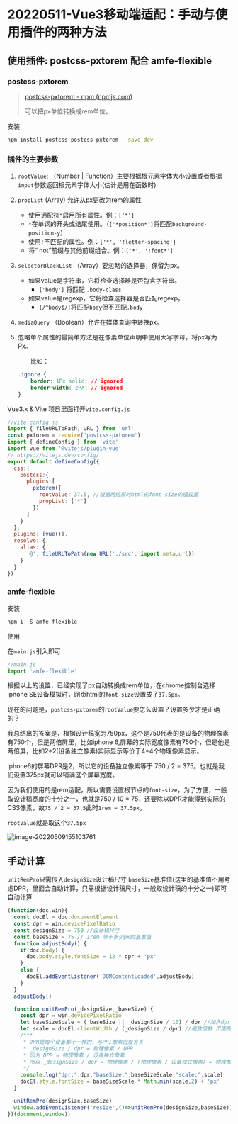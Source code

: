 # 20220511-Vue3移动端适配：手动与使用插件的两种方法

## 使用插件: postcss-pxtorem 配合 amfe-flexible

### postcss-pxtorem

> [postcss-pxtorem - npm (npmjs.com)](https://www.npmjs.com/package/postcss-pxtorem)
>
> 可以把px单位转换成rem单位，

安装

```bash
npm install postcss postcss-pxtorem --save-dev
```

### 插件的主要参数

1. `rootValue`: （Number | Function）主要根据根元素字体大小设置或者根据`input`参数返回根元素字体大小(估计是用在函数时)

2. `propList` (Array)  允许从px更改为rem的属性

   - 使用通配符`*`启用所有属性。例：`['*']`
   - `*`在单词的开头或结尾使用。（`['*position*']`将匹配`background-position-y`）
   - 使用`!`不匹配的属性。例：`['*', '!letter-spacing']`
   - 将“ not”前缀与其他前缀组合。例：`['*', '!font*']`

3. `selectorBlackList` （Array）要忽略的选择器，保留为px。

   - 如果value是字符串，它将检查选择器是否包含字符串。
     - `['body']` 将匹配 `.body-class`
   - 如果value是regexp，它将检查选择器是否匹配regexp。
     - `[/^body$/]`将匹配`body`但不匹配`.body`

4. `mediaQuery` （Boolean）允许在媒体查询中转换px。

5. 忽略单个属性的最简单方法是在像素单位声明中使用大写字母，将px写为Px。

   　　比如：

   ```css
   .ignore {
       border: 1Px solid; // ignored
       border-width: 2PX; // ignored
   }
   ```

Vue3.x & Vite 项目里面打开`vite.config.js`

```js
//vite.config.js
import { fileURLToPath, URL } from 'url'
const pxtorem = require('postcss-pxtorem');
import { defineConfig } from 'vite'
import vue from '@vitejs/plugin-vue'
// https://vitejs.dev/config/
export default defineConfig({
  css:{
    postcss:{
      plugins:[
        pxtorem({
          rootValue: 37.5, //根据两倍屏时html的font-size的值设置
          propList: ['*']
        })
      ]
    }
  },
  plugins: [vue()],
  resolve: {
    alias: {
      '@': fileURLToPath(new URL('./src', import.meta.url))
    }
  }
})
```

### amfe-flexible

安装

```js
npm i -S amfe-flexible
```

使用

在`main.js`引入即可

```js
//main.js
import 'amfe-flexible'
```

根据以上的设置，已经实现了px自动转换成rem单位，在chrome控制台选择ipnone SE设备模拟时，网页html的`font-size`设置成了`37.5px`。

现在的问题是，`postcss-pxtorem`的`rootValue`要怎么设置？设置多少才是正确的？

我总结出的答案是，根据设计稿宽为750px，这个是750代表的是设备的物理像素有750个，但是两倍屏里，比如iphone 6,屏幕的实际宽度像素有750个，但是他是两倍屏，比如2\*2(设备独立像素)实际显示等价于4\*4个物理像素显示。

iphone6的屏幕DPR是2，所以它的设备独立像素等于 750 / 2 = 375。也就是我们设置375px就可以铺满这个屏幕宽度。

因为我们使用的是rem适配，所以需要设置根节点的`font-size`，为了方便，一般取设计稿宽度的十分之一，也就是750 / 10 = 75，还要除以DPR才能得到实际的CSS像素，故`75 / 2 = 37.5`此时`1rem = 37.5px`。

`rootValue`就是取这个`37.5px`

![image-20220509155103761](https://s2.loli.net/2022/05/11/7LGrVonfqd5MKQ6.png)

## 手动计算

`unitRemPro`只需传入`designSize`设计稿尺寸 `baseSize`基准值(这里的基准值不用考虑DPR，里面会自动计算，只需根据设计稿尺寸，一般取设计稿的十分之一)即可自动计算

```js
(function(doc,win){
  const docEl = doc.documentElement
  const dpr = win.devicePixelRatio
  const designSize = 750 //设计稿尺寸
  const baseSize = 75 // 1rem 等于多少px的基准值
  function adjustBody() {
    if(doc.body) {
      doc.body.style.fontSize = 12 * dpr + 'px'
    }
    else {
      docEl.addEventListener('DOMContentLoaded',adjustBody)
    }
  }
  adjustBody()

  function unitRemPro(_designSize,_baseSize) {
    const dpr = win.devicePixelRatio
    let baseSizeScale = (_baseSize || _designSize / 10) / dpr //加入dpr计算缩放 没有传入_baseSize则自动换算成_designSize / 10
    let scale = docEl.clientWidth / (_designSize / dpr) //缩放倍数 页面宽度 : 设计稿转换成设备独立像素 的比例 
    /***
     * DPR是每个设备都不一样的，与PPI像素密度有关
     * _designSize / dpr = 物理像素 / DPR 
     * 因为 DPR = 物理像素 / 设备独立像素
     * 所以 _designSize / dpr = 物理像素 / (物理像素 / 设备独立像素) = 物理像素 * (设备独立像素 / 物理像素) = 设备独立像素
     */
    console.log("dpr:",dpr,"baseSize:",baseSizeScale,"scale:",scale)
    docEl.style.fontSize = baseSizeScale * Math.min(scale,2) + 'px'
  }

  unitRemPro(designSize,baseSize)
  window.addEventListener('resize',()=>unitRemPro(designSize,baseSize))
})(document,window);

```

